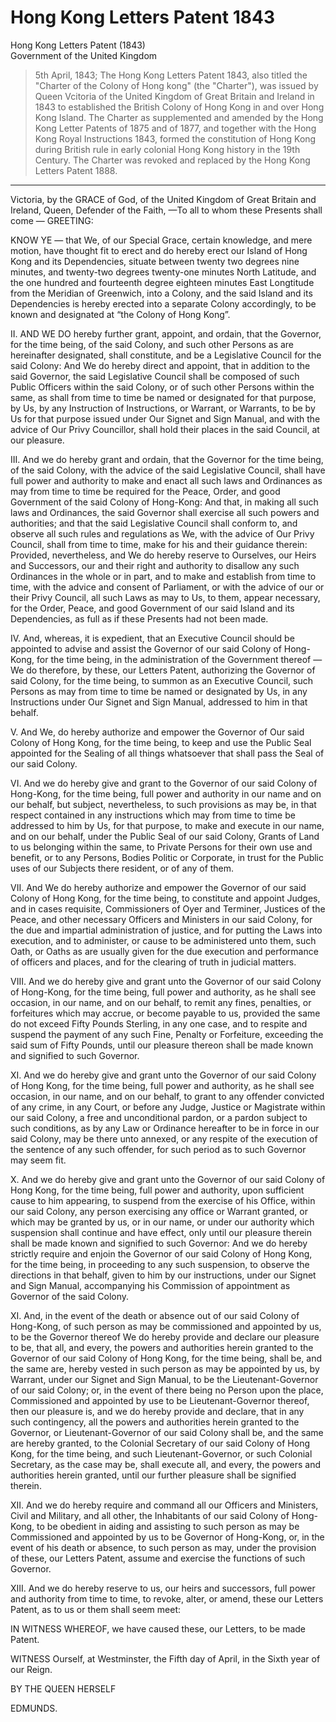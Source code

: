 # Hong Kong Letters Patent 1843
Hong Kong Letters Patent (1843)<br>
Government of the United Kingdom
> 5th April, 1843; The Hong Kong Letters Patent 1843, also titled the "Charter of the Colony of Hong kong" (the "Charter"), was issued by Queen Vcitoria of the United Kingdom of Great Britain and Ireland in 1843 to established the British Colony of Hong Kong in and over Hong Kong Island. The Charter as supplemented and amended by the Hong Kong Letter Patents of 1875 and of 1877, and together with the Hong Kong Royal Instructions 1843, formed the constitution of Hong Kong during British rule in early colonial Hong Kong history in the 19th Century. The Charter was revoked and replaced by the Hong Kong Letters Patent 1888.

---

Victoria, by the GRACE of God, of the United Kingdom of Great Britain and Ireland, Queen, Defender of the Faith, —To all to whom these Presents shall come — GREETING: 

KNOW YE — that We, of our Special Grace, certain knowledge, and mere motion, have thought fit to erect and do hereby erect our Island of Hong Kong and its Dependencies, situate between twenty two degrees nine minutes, and twenty-two degrees twenty-one minutes North Latitude, and the one hundred and fourteenth degree eighteen minutes East Longtitude from the Meridian of Greenwich, into a Colony, and the said Island and its Dependencies is hereby erected into a separate Colony accordingly, to be known and designated at “the Colony of Hong Kong”.

II. AND WE DO hereby further grant, appoint, and ordain, that the Governor, for the time being, of the said Colony, and such other Persons as are hereinafter designated, shall constitute, and be a Legislative Council for the said Colony: And We do hereby direct and appoint, that in addition to the said Governor, the said Legislative Council shall be composed of such Public Officers within the said Colony, or of such other Persons within the same, as shall from time to time be named or designated for that purpose, by Us, by any Instruction of Instructions, or Warrant, or Warrants, to be by Us for that purpose issued under Our Signet and Sign Manual, and with the advice of Our Privy Councillor, shall hold their places in the said Council, at our pleasure.

III. And we do hereby grant and ordain, that the Governor for the time being, of the said Colony, with the advice of the said Legislative Council, shall have full power and authority to make and enact all such laws and Ordinances as may from time to time be required for the Peace, Order, and good Government of the said Colony of Hong-Kong: And that, in making all such laws and Ordinances, the said Governor shall exercise all such powers and authorities; and that the said Legislative Council shall conform to, and observe all such rules and regulations as We, with the advice of Our Privy Council, shall from time to time, make for his and their guidance therein: Provided, nevertheless, and We do hereby reserve to Ourselves, our Heirs and Successors, our and their right and authority to disallow any such Ordinances in the whole or in part, and to make and establish from time to time, with the advice and consent of Parliament, or with the advice of our or their Privy Council, all such Laws as may to Us, to them, appear necessary, for the Order, Peace, and good Government of our said Island and its Dependencies, as full as if these Presents had not been made.

IV. And, whereas, it is expedient, that an Executive Council should be appointed to advise and assist the Governor of our said Colony of Hong-Kong, for the time being, in the administration of the Government thereof — We do therefore, by these, our Letters Patent, authorizing the Governor of said Colony, for the time being, to summon as an Executive Council, such Persons as may from time to time be named or designated by Us, in any Instructions under Our Signet and Sign Manual, addressed to him in that behalf.

V. And We, do hereby authorize and empower the Governor of Our said Colony of Hong Kong, for the time being, to keep and use the Public Seal appointed for the Sealing of all things whatsoever that shall pass the Seal of our said Colony.

VI. And we do hereby give and grant to the Governor of our said Colony of Hong-Kong, for the time being, full power and authority in our name and on our behalf, but subject, nevertheless, to such provisions as may be, in that respect contained in any instructions which may from time to time be addressed to him by Us, for that purpose, to make and execute in our name, and on our behalf, under the Public Seal of our said Colony, Grants of Land to us belonging within the same, to Private Persons for their own use and benefit, or to any Persons, Bodies Politic or Corporate, in trust for the Public uses of our Subjects there resident, or of any of them.

VII. And We do hereby authorize and empower the Governor of our said Colony of Hong Kong, for the time being, to constitute and appoint Judges, and in cases requisite, Commissioners of Oyer and Terminer, Justices of the Peace, and other necessary Officers and Ministers in our said Colony, for the due and impartial administration of justice, and for putting the Laws into execution, and to administer, or cause to be administered unto them, such Oath, or Oaths as are usually given for the due execution and performance of officers and places, and for the clearing of truth in judicial matters.

VIII. And we do hereby give and grant unto the Governor of our said Colony of Hong-Kong, for the time being, full power and authority, as he shall see occasion, in our name, and on our behalf, to remit any fines, penalties, or forfeitures which may accrue, or become payable to us, provided the same do not exceed Fifty Pounds Sterling, in any one case, and to respite and suspend the payment of any such Fine, Penalty or Forfeiture, exceeding the said sum of Fifty Pounds, until our pleasure thereon shall be made known and signified to such Governor.

XI. And we do hereby give and grant unto the Governor of our said Colony of Hong Kong, for the time being, full power and authority, as he shall see occasion, in our name, and on our behalf, to grant to any offender convicted of any crime, in any Court, or before any Judge, Justice or Magistrate within our said Colony, a free and unconditional pardon, or a pardon subject to such conditions, as by any Law or Ordinance hereafter to be in force in our said Colony, may be there unto annexed, or any respite of the execution of the sentence of any such offender, for such period as to such Governor may seem fit.

X. And we do hereby give and grant unto the Governor of our said Colony of Hong Kong, for the time being, full power and authority, upon sufficient cause to him appearing, to suspend from the exercise of his Office, within our said Colony, any person exercising any office or Warrant granted, or which may be granted by us, or in our name, or under our authority which suspension shall continue and have effect, only until our pleasure therein shall be made known and signified to such Governor: And we do hereby strictly require and enjoin the Governor of our said Colony of Hong Kong, for the time being, in proceeding to any such suspension, to observe the directions in that behalf, given to him by our instructions, under our Signet and Sign Manual, accompanying his Commission of appointment as Governor of the said Colony.

XI. And, in the event of the death or absence out of our said Colony of Hong-Kong, of such person as may be commissioned and appointed by us, to be the Governor thereof We do hereby provide and declare our pleasure to be, that all, and every, the powers and authorities herein granted to the Governor of our said Colony of Hong Kong, for the time being, shall be, and the same are, hereby vested in such person as may be appointed by us, by Warrant, under our Signet and Sign Manual, to be the Lieutenant-Governor of our said Colony; or, in the event of there being no Person upon the place, Commissioned and appointed by use to be Lieutenant-Governor thereof, then our pleasure is, and we do hereby provide and declare, that in any such contingency, all the powers and authorities herein granted to the Governor, or Lieutenant-Governor of our said Colony shall be, and the same are hereby granted, to the Colonial Secretary of our said Colony of Hong Kong, for the time being, and such Lieutenant-Governor, or such Colonial Secretary, as the case may be, shall execute all, and every, the powers and authorities herein granted, until our further pleasure shall be signified therein.

XII. And we do hereby require and command all our Officers and Ministers, Civil and Military, and all other, the Inhabitants of our said Colony of Hong-Kong, to be obedient in aiding and assisting to such person as may be Commissioned and appointed by us to be Governor of Hong-Kong, or, in the event of his death or absence, to such person as may, under the provision of these, our Letters Patent, assume and exercise the functions of such Governor.

XIII. And we do hereby reserve to us, our heirs and successors, full power and authority from time to time, to revoke, alter, or amend, these our Letters Patent, as to us or them shall seem meet:

IN WITNESS WHEREOF, we have caused these, our Letters, to be made Patent.

WITNESS Ourself, at Westminster, the Fifth day of April, in the Sixth year of our Reign.

BY THE QUEEN HERSELF

EDMUNDS.
